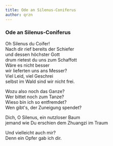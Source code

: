 ```yaml
---
title: Ode an Silenus-Coniferus
author: qrzn
---
```


### Ode an Silenus-Coniferus

Oh Silenus du Coifer!  
Nach dir rief bereits der Schiefer  
und dessen höchster Gott  
drum rietest du uns zum Schaffott  
Wäre es nicht besser  
wir lieferten uns ans Messer?  
Viel Leid, viel Geschrei  
selbst im Wald sind wir nicht frei.  

Wozu also noch das Ganze?  
Wer bittet noch zum Tanze?  
Wieso bin ich so entfremdet?  
Wen gibt's, der Zuneigung spendet?  

Dich, O Silenus, ein nutzloser Baum  
jemand wie Du erschien dem Zhuangzi im Traum

Und vielleicht auch mir?  
Denn ein Opfer gab ich dir.